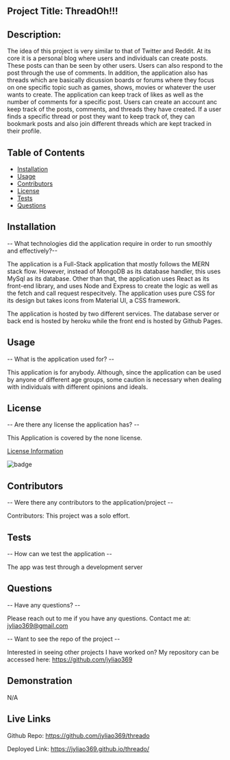 ## Project Title: ThreadOh!!!

## Description:

The idea of this project is very similar to that of Twitter and Reddit. At its core it is a personal blog where users and individuals can create posts. These posts can than be seen by other users. Users can also respond to the post through the use of comments. In addition, the application also has threads which are basically dicussion boards or forums where they focus on one specific topic such as games, shows, movies or whatever the user wants to create. The application can keep track of likes as well as the number of comments for a specific post. Users can create an account anc keep track of the posts, comments, and threads they have created. If a user finds a specific thread or post they want to keep track of, they can bookmark posts and also join different threads which are kept tracked in their profile.

## Table of Contents

- [Installation](#installation)
- [Usage](#usage)
- [Contributors](#contributors)
- [License](#license)
- [Tests](#tests)
- [Questions](#questions)

## Installation

-- What technologies did the application require in order to run smoothly and effectively?--

The application is a Full-Stack application that mostly follows the MERN stack flow. However, instead of MongoDB as its database handler, this uses MySql as its database. Other than that, the application uses React as its front-end library, and uses Node and Express to create the logic as well as the fetch and call request respecitvely. The application uses pure CSS for its design but takes icons from Material UI, a CSS framework.

The application is hosted by two different services. The database server or back end is hosted by heroku while the front end is hosted by Github Pages.

## Usage

-- What is the application used for? --

This application is for anybody. Although, since the application can be used by anyone of different age groups, some caution is necessary when dealing with individuals with different opinions and ideals.

## License

-- Are there any license the application has? --

This Application is covered by the none license.

[License Information](https://opensource.org/licenses/none)

![badge](https://img.shields.io/static/v1?label=License&message=none&color=success)

## Contributors

-- Were there any contributors to the application/project --

Contributors: This project was a solo effort.

## Tests

-- How can we test the application --

The app was test through a development server

## Questions

-- Have any questions? --

Please reach out to me if you have any questions. Contact me at: jyliao369@gmail.com

-- Want to see the repo of the project --

Interested in seeing other projects I have worked on? My repository can be accessed here:
https://github.com/jyliao369

## Demonstration

N/A

## Live Links

Github Repo: https://github.com/jyliao369/threado

Deployed Link: https://jyliao369.github.io/threado/
